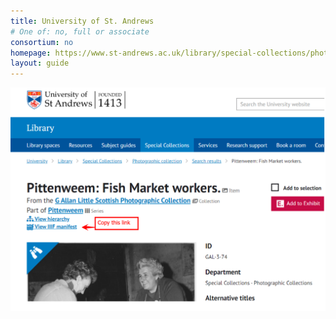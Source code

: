 ```yaml
---
title: University of St. Andrews
# One of: no, full or associate
consortium: no 
homepage: https://www.st-andrews.ac.uk/library/special-collections/photographs/
layout: guide
---
```


![Copy the IIIF manifest from the button in the catalogue](catalogue.png)

